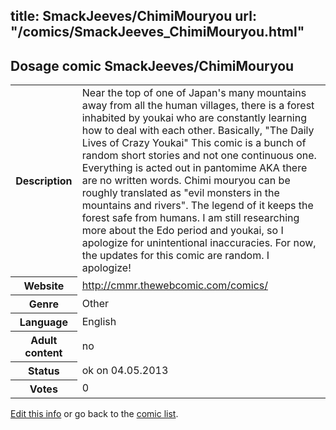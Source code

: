 title: SmackJeeves/ChimiMouryou
url: "/comics/SmackJeeves_ChimiMouryou.html"
---
Dosage comic SmackJeeves/ChimiMouryou
-----------------------------------------

<p id="msg"></p>
<script type="text/javascript">
if (window.location.search === '?edit_info_mail=sent_ok') {
  var elem = document.getElementById("msg");
  elem.innerHTML = 'Edited information sucessfully sent for review, which is usually done daily. Thanks!';
  elem.className = 'ok';
}
</script>
<table class="comicinfo">
<tr>
<th>Description</th><td>Near the top of one of Japan's many mountains away from all the human villages, there is a forest inhabited by youkai who are constantly learning how to deal with each other. Basically, &quot;The Daily Lives of Crazy Youkai&quot; This comic is a bunch of random short stories and not one continuous one. Everything is acted out in pantomime AKA there are no written words. Chimi mouryou can be roughly translated as &quot;evil monsters in the mountains and rivers&quot;. The legend of it keeps the forest safe from humans. I am still researching more about the Edo period and youkai, so I apologize for unintentional inaccuracies. For now, the updates for this comic are random. I apologize!</td>
</tr>
<tr>
<th>Website</th><td><a href="http://cmmr.thewebcomic.com/comics/">http://cmmr.thewebcomic.com/comics/</a></td>
</tr>
<tr>
<th>Genre</th><td>Other</td>
</tr>
<tr>
<th>Language</th><td>English</td>
</tr>
<tr>
<th>Adult content</th><td>no</td>
</tr>
<tr>
<th>Status</th><td>ok on 04.05.2013</td>
</tr>
<tr>
<th>Votes</th><td>0</td>
</tr>
</table>

[Edit this info](SmackJeeves_ChimiMouryou_edit.html) or go back to the [comic list](../comic-index.html).
